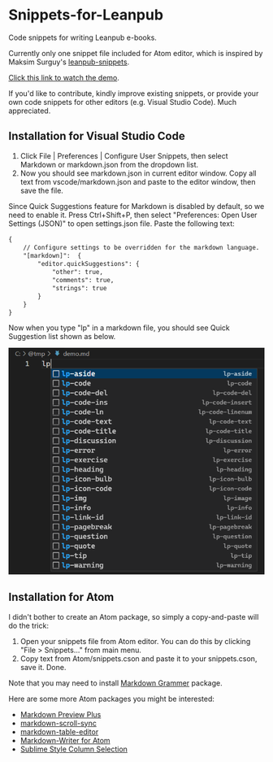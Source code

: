 # Snippets-for-Leanpub
Code snippets for writing Leanpub e-books.

Currently only one snippet file included for Atom editor, which is inspired by Maksim Surguy's [leanpub-snippets](https://github.com/msurguy/leanpub-snippets).

[Click this link to watch the demo](https://github.com/huanlin/Snippets-for-Leanpub/blob/master/Atom/snippets-demo.gif).

If you'd like to contribute, kindly improve existing snippets, or provide your own code snippets for other editors (e.g. Visual Studio Code). Much appreciated.

## Installation for Visual Studio Code

1. Click File | Preferences | Configure User Snippets, then select Markdown or markdown.json from the dropdown list.
2. Now you should see markdown.json in current editor window. Copy all text from vscode/markdown.json and paste to the editor window, then save the file.

Since Quick Suggestions feature for Markdown is disabled by default, so we need to enable it. Press Ctrl+Shift+P, then select "Preferences: Open User Settings (JSON)" to open settings.json file. Paste the following text:

```
{
    // Configure settings to be overridden for the markdown language.
    "[markdown]":  {
        "editor.quickSuggestions": {
            "other": true,
            "comments": true,
            "strings": true
        }
    }
}
```

Now when you type "lp" in a markdown file, you should see Quick Suggestion list shown as below.

![](vscode/vscode-demo.png)

## Installation for Atom

I didn't bother to create an Atom package, so simply a copy-and-paste will do the trick:

1. Open your snippets file from Atom editor. You can do this by clicking "File > Snippets..." from main menu.
2. Copy text from Atom/snippets.cson and paste it to your snippets.cson, save it. Done.

Note that you may need to install [Markdown Grammer](https://atom.io/packages/language-markdown) package.

Here are some more Atom packages you might be interested:

 * [Markdown Preview Plus](https://atom.io/packages/markdown-preview-plus)
 * [markdown-scroll-sync](https://atom.io/packages/markdown-scroll-sync)
 * [markdown-table-editor](https://atom.io/packages/markdown-table-editor)
 * [Markdown-Writer for Atom](https://atom.io/packages/markdown-writer)
 * [Sublime Style Column Selection](https://atom.io/packages/Sublime-Style-Column-Selection)
